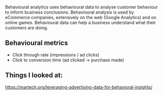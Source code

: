 Behavioural analytics uses behavioural data to analyse customer behaviour to inform business conclusions. Behavioural analysis is used by eCommerce companies, extensively on the web (Google Analytics) and on online games. Behavioural data can help a business understand what their customers are doing.
## Behavioural metrics 
- Click through rate (impressions / ad clicks)
- Click to conversion time (ad clicked -> purchase made)
## Things I looked at:
https://martech.org/leveraging-advertising-data-for-behavioral-insights/